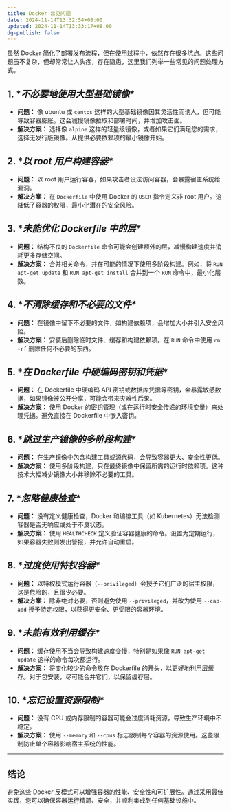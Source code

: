 ```yaml
---
title: Docker 常见问题
date: 2024-11-14T13:32:54+08:00
updated: 2024-11-14T13:33:17+08:00
dg-publish: false
---
```


虽然 Docker 简化了部署发布流程，但在使用过程中，依然存在很多坑点。这些问题虽不复杂，但却常常让人头疼，存在隐患，这里我们列举一些常见的问题处理方式。

## **1. \**不必要地使用大型基础镜像\****

- **问题：** 像 ubuntu 或 `centos` 这样的大型基础镜像因其灵活性而诱人，但可能导致容器膨胀。这会减慢镜像拉取和部署时间，并增加攻击面。
- **解决方案：** 选择像 `alpine` 这样的轻量级镜像，或者如果它们满足您的需求，选择无发行版镜像。从提供必要依赖项的最小镜像开始。

## **2. \**以 root 用户构建容器\****

- **问题：** 以 root 用户运行容器，如果攻击者设法访问容器，会暴露宿主系统给漏洞。
- **解决方案：** 在 `Dockerfile` 中使用 Docker 的 `USER` 指令定义非 root 用户。这降低了容器的权限，最小化潜在的安全风险。

## **3. \**未能优化 Dockerfile 中的层\****

- **问题：** 结构不良的 `Dockerfile` 命令可能会创建额外的层，减慢构建速度并消耗更多存储空间。
- **解决方案：** 合并相关命令，并在可能的情况下使用多阶段构建。例如，将 `RUN apt-get update` 和 `RUN apt-get install` 合并到一个 `RUN` 命令中，最小化层数。

## **4. \**不清除缓存和不必要的文件\****

- **问题：** 在镜像中留下不必要的文件，如构建依赖项，会增加大小并引入安全风险。
- **解决方案：** 安装后删除临时文件、缓存和构建依赖项。在 `RUN` 命令中使用 `rm -rf` 删除任何不必要的东西。

## **5. \**在 Dockerfile 中硬编码密钥和凭据\****

- **问题：** 在 Dockerfile 中硬编码 API 密钥或数据库凭据等密钥，会暴露敏感数据，如果镜像被公开分享，可能会带来灾难性后果。
- **解决方案：** 使用 Docker 的密钥管理（或在运行时安全传递的环境变量）来处理凭据。避免直接在 Dockerfile 中嵌入密钥。

## **6. \**跳过生产镜像的多阶段构建\****

- **问题：** 在生产镜像中包含构建工具或源代码，会导致容器更大、安全性更低。
- **解决方案：** 使用多阶段构建，只在最终镜像中保留所需的运行时依赖项。这种技术大幅减少镜像大小并移除不必要的工具。

## **7. \**忽略健康检查\****

- **问题：** 没有定义健康检查，Docker 和编排工具（如 Kubernetes）无法检测容器是否无响应或处于不良状态。
- **解决方案：** 使用 `HEALTHCHECK` 定义验证容器健康的命令。设置为定期运行，如果容器失败则发出警报，并允许自动重启。

## **8. \**过度使用特权容器\****

- **问题：** 以特权模式运行容器（`--privileged`）会授予它们广泛的宿主权限，这是危险的，且很少必要。
- **解决方案：** 除非绝对必要，否则避免使用 `--privileged`，并改为使用 `--cap-add` 授予特定权限，以获得更安全、更受限的容器环境。

## **9. \**未能有效利用缓存\****

- **问题：** 缓存使用不当会导致构建速度变慢，特别是如果像 `RUN apt-get update` 这样的命令每次都运行。
- **解决方案：** 将变化较少的命令放在 Dockerfile 的开头，以更好地利用层缓存。对于包安装，尽可能合并它们，以保留缓存层。

## **10. \**忘记设置资源限制\****

- **问题：** 没有 CPU 或内存限制的容器可能会过度消耗资源，导致生产环境中不稳定。
- **解决方案：** 使用 `--memory` 和 `--cpus` 标志限制每个容器的资源使用。这些限制防止单个容器影响宿主系统的性能。

------

## **结论**

避免这些 Docker 反模式可以增强容器的性能、安全性和可扩展性。通过采用最佳实践，您可以确保容器运行精简、安全，并顺利集成到任何基础设施中。

